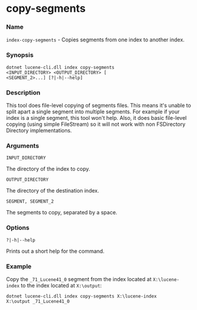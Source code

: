 # copy-segments

### Name

`index-copy-segments` - Copies segments from one index to another index.

### Synopsis

<code>dotnet lucene-cli.dll index copy-segments <INPUT_DIRECTORY> <OUTPUT_DIRECTORY> <SEGMENT>[ <SEGMENT_2>...] [?|-h|--help]</code>

### Description

This tool does file-level copying of segments files. This means it's unable to split apart a single segment into multiple segments. For example if your index is a single segment, this tool won't help.  Also, it does basic file-level copying (using simple FileStream) so it will not work with non FSDirectory Directory implementations.

### Arguments

`INPUT_DIRECTORY`

The directory of the index to copy.

`OUTPUT_DIRECTORY`

The directory of the destination index.

`SEGMENT, SEGMENT_2`

The segments to copy, separated by a space.

### Options

`?|-h|--help`

Prints out a short help for the command.

### Example

Copy the `_71_Lucene41_0` segment from the index located at `X:\lucene-index` to the index located at `X:\output`:

<code>dotnet lucene-cli.dll index copy-segments X:\lucene-index X:\output _71_Lucene41_0</code>

